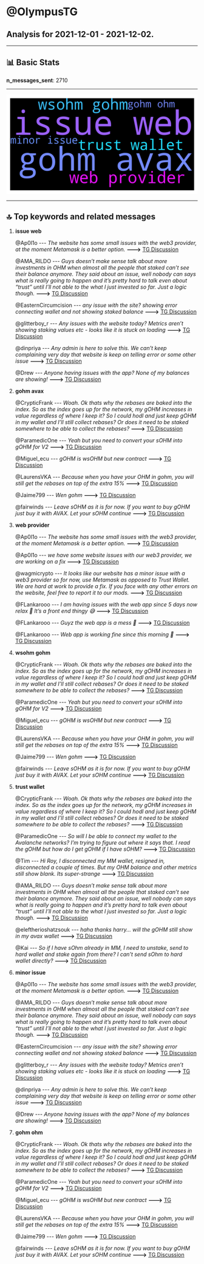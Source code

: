 # **@OlympusTG**
 ## Analysis for **2021-12-01** - **2021-12-02**.

---

## 📊 **Basic Stats**

**n_messages_sent**: 2710

---
![wordcloud](OlympusTG_1Days_wordcloud.png)

---


## 🔝 **Top keywords and related messages**

1. **issue web**

    @Ap0l1o --- *The website has some small issues with the web3 provider, at the moment Metamask is a better option.* **--->** [TG Discussion](https://t.me/OlympusTG/101557)

    @AMA_RILDO --- *Guys doesn’t make sense talk about more investments in OHM when almost all the people that staked can’t see their balance anymore. They said about an issue, well nobody can says what is really going to happen and it’s pretty hard to talk even about “trust” until I’ll not able to the what I just invested so far. Just a logic though.* **--->** [TG Discussion](https://t.me/OlympusTG/102535)

    @EasternCircumcision --- *any issue with the site? showing error connecting wallet and not showing staked balance* **--->** [TG Discussion](https://t.me/OlympusTG/100837)

    @glitterboy_r --- *Any issues with the website today? Metrics aren’t showing staking values etc - looks like it is stuck on loading* **--->** [TG Discussion](https://t.me/OlympusTG/101450)

    @dinpriya --- *Any admin is here to solve this. We can’t keep complaining very day that website is keep on telling error or some other issue* **--->** [TG Discussion](https://t.me/OlympusTG/100859)

    @Drew --- *Anyone having issues with the app? None of my balances are showing!* **--->** [TG Discussion](https://t.me/OlympusTG/101725)

2. **gohm avax**

    @CrypticFrank --- *Woah. Ok thats why the rebases are baked into the index. So as the index goes up for the network, my gOHM increases in value regardless of where I keep it? So I could hodl and just keep gOHM in my wallet and I’ll still collect rebases? Or does it need to be staked somewhere to be able to collect the rebases?* **--->** [TG Discussion](https://t.me/OlympusTG/100158)

    @ParamedicOne --- *Yeah but you need to convert your sOHM into gOHM for V2* **--->** [TG Discussion](https://t.me/OlympusTG/100122)

    @Miguel_ecu --- *gOHM is wsOHM but new contract* **--->** [TG Discussion](https://t.me/OlympusTG/100106)

    @LaurensVKA --- *Because when you have your OHM in gohm, you will still get the rebases on top of the extra 15%* **--->** [TG Discussion](https://t.me/OlympusTG/100148)

    @Jaime799 --- *Wen gohm* **--->** [TG Discussion](https://t.me/OlympusTG/98813)

    @fairwinds --- *Leave sOHM as it is for now. If you want to buy gOHM just buy it with AVAX. Let your sOHM continue* **--->** [TG Discussion](https://t.me/OlympusTG/101836)

3. **web provider**

    @Ap0l1o --- *The website has some small issues with the web3 provider, at the moment Metamask is a better option.* **--->** [TG Discussion](https://t.me/OlympusTG/101557)

    @Ap0l1o --- *we have some website issues with our web3 provider, we are working on a fix* **--->** [TG Discussion](https://t.me/OlympusTG/101216)

    @wagmicrypto --- *It looks like our website has a minor issue with a web3 provider so for now, use Metamask as opposed to Trust Wallet. We are hard at work to provide a fix. If you face with any other errors on the website, feel free to report it to our mods.* **--->** [TG Discussion](https://t.me/OlympusTG/100997)

    @FLankarooo --- *I am having issues with the web app since 5 days now relax 🤙  It’s a front end thingy 😅* **--->** [TG Discussion](https://t.me/OlympusTG/100555)

    @FLankarooo --- *Guyz the web app is a mess 🙈* **--->** [TG Discussion](https://t.me/OlympusTG/99896)

    @FLankarooo --- *Web app is working fine since this morning 🥳* **--->** [TG Discussion](https://t.me/OlympusTG/102487)

4. **wsohm gohm**

    @CrypticFrank --- *Woah. Ok thats why the rebases are baked into the index. So as the index goes up for the network, my gOHM increases in value regardless of where I keep it? So I could hodl and just keep gOHM in my wallet and I’ll still collect rebases? Or does it need to be staked somewhere to be able to collect the rebases?* **--->** [TG Discussion](https://t.me/OlympusTG/100158)

    @ParamedicOne --- *Yeah but you need to convert your sOHM into gOHM for V2* **--->** [TG Discussion](https://t.me/OlympusTG/100122)

    @Miguel_ecu --- *gOHM is wsOHM but new contract* **--->** [TG Discussion](https://t.me/OlympusTG/100106)

    @LaurensVKA --- *Because when you have your OHM in gohm, you will still get the rebases on top of the extra 15%* **--->** [TG Discussion](https://t.me/OlympusTG/100148)

    @Jaime799 --- *Wen gohm* **--->** [TG Discussion](https://t.me/OlympusTG/98813)

    @fairwinds --- *Leave sOHM as it is for now. If you want to buy gOHM just buy it with AVAX. Let your sOHM continue* **--->** [TG Discussion](https://t.me/OlympusTG/101836)

5. **trust wallet**

    @CrypticFrank --- *Woah. Ok thats why the rebases are baked into the index. So as the index goes up for the network, my gOHM increases in value regardless of where I keep it? So I could hodl and just keep gOHM in my wallet and I’ll still collect rebases? Or does it need to be staked somewhere to be able to collect the rebases?* **--->** [TG Discussion](https://t.me/OlympusTG/100158)

    @ParamedicOne --- *So will I be able to connect my wallet to the Avalanche networks? I’m trying to figure out where it says that. I read the gOHM but how do I get gOHM if I have sOHM?* **--->** [TG Discussion](https://t.me/OlympusTG/99290)

    @Tim --- *Hi Roy, I disconnected my MM wallet, resigned in, disconnected a couple of times. But my OHM balance and other metrics still show blank. Its super-strange* **--->** [TG Discussion](https://t.me/OlympusTG/98960)

    @AMA_RILDO --- *Guys doesn’t make sense talk about more investments in OHM when almost all the people that staked can’t see their balance anymore. They said about an issue, well nobody can says what is really going to happen and it’s pretty hard to talk even about “trust” until I’ll not able to the what I just invested so far. Just a logic though.* **--->** [TG Discussion](https://t.me/OlympusTG/102535)

    @eleftherioshatzsouk --- *haha thanks harry... will the gOHM still show in my avax wallet* **--->** [TG Discussion](https://t.me/OlympusTG/102427)

    @Kai --- *So if I have sOhm already in MM, I need to unstake, send to hard wallet and stake again from there?  I can’t send sOhm to hard wallet directly?* **--->** [TG Discussion](https://t.me/OlympusTG/99477)

6. **minor issue**

    @Ap0l1o --- *The website has some small issues with the web3 provider, at the moment Metamask is a better option.* **--->** [TG Discussion](https://t.me/OlympusTG/101557)

    @AMA_RILDO --- *Guys doesn’t make sense talk about more investments in OHM when almost all the people that staked can’t see their balance anymore. They said about an issue, well nobody can says what is really going to happen and it’s pretty hard to talk even about “trust” until I’ll not able to the what I just invested so far. Just a logic though.* **--->** [TG Discussion](https://t.me/OlympusTG/102535)

    @EasternCircumcision --- *any issue with the site? showing error connecting wallet and not showing staked balance* **--->** [TG Discussion](https://t.me/OlympusTG/100837)

    @glitterboy_r --- *Any issues with the website today? Metrics aren’t showing staking values etc - looks like it is stuck on loading* **--->** [TG Discussion](https://t.me/OlympusTG/101450)

    @dinpriya --- *Any admin is here to solve this. We can’t keep complaining very day that website is keep on telling error or some other issue* **--->** [TG Discussion](https://t.me/OlympusTG/100859)

    @Drew --- *Anyone having issues with the app? None of my balances are showing!* **--->** [TG Discussion](https://t.me/OlympusTG/101725)

7. **gohm ohm**

    @CrypticFrank --- *Woah. Ok thats why the rebases are baked into the index. So as the index goes up for the network, my gOHM increases in value regardless of where I keep it? So I could hodl and just keep gOHM in my wallet and I’ll still collect rebases? Or does it need to be staked somewhere to be able to collect the rebases?* **--->** [TG Discussion](https://t.me/OlympusTG/100158)

    @ParamedicOne --- *Yeah but you need to convert your sOHM into gOHM for V2* **--->** [TG Discussion](https://t.me/OlympusTG/100122)

    @Miguel_ecu --- *gOHM is wsOHM but new contract* **--->** [TG Discussion](https://t.me/OlympusTG/100106)

    @LaurensVKA --- *Because when you have your OHM in gohm, you will still get the rebases on top of the extra 15%* **--->** [TG Discussion](https://t.me/OlympusTG/100148)

    @Jaime799 --- *Wen gohm* **--->** [TG Discussion](https://t.me/OlympusTG/98813)

    @fairwinds --- *Leave sOHM as it is for now. If you want to buy gOHM just buy it with AVAX. Let your sOHM continue* **--->** [TG Discussion](https://t.me/OlympusTG/101836)

